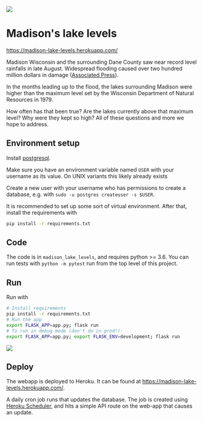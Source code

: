 ![](/static/website-image.png)

# Madison's lake levels

https://madison-lake-levels.herokuapp.com/

Madison Wisconsin and the surrounding Dane County saw near record level rainfalls in late August. Widespread flooding caused over two hundred million dollars in damage ([Associated Press](https://apnews.com/15a2ca91bcb94840bceb192365cf01a1)).

In the months leading up to the flood, the lakes surrounding Madison were higher than the maximum level set by the Wisconsin Department of Natural Resources in 1979.

How often has that been true? Are the lakes currently above that maximum level? Why were they kept so high? All of these questions and more we hope to address.

## Environment setup

Install [postgresql](https://www.postgresql.org/download/).

Make sure you have an environment variable named `USER` with your username as its value. On UNIX variants this likely already exists

Create a new user with your username who has permissions to create a database, e.g. with `sudo -u postgres createuser -s $USER`.

It is recommended to set up some sort of virtual environment. After that, install the requirements with

```bash
pip install -r requirements.txt
```

## Code

The code is in `madison_lake_levels`, and requires python >= 3.6. You can run tests with `python -m pytest` run from the top level of this project.

## Run

Run with

```bash
# Install requirements
pip install -r requirements.txt
# Run the app
export FLASK_APP=app.py; flask run
# To run in debug mode (don't do in prod!):
export FLASK_APP=app.py; export FLASK_ENV=development; flask run
```

![](https://travis-ci.com/kbrose/madison-lake-levels.svg?branch=master)

## Deploy

The webapp is deployed to Heroku. It can be found at https://madison-lake-levels.herokuapp.com/.

A daily cron job runs that updates the database. The job is created using [Heroku Scheduler](https://devcenter.heroku.com/articles/scheduler), and hits a simple API route on the web-app that causes an update.
